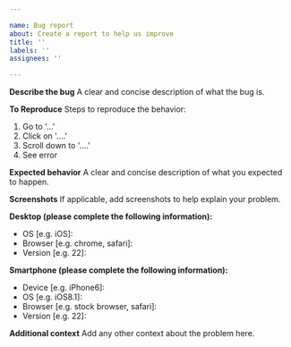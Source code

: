 ```yaml
---

name: Bug report
about: Create a report to help us improve
title: ''
labels: ''
assignees: ''

---
```


**Describe the bug**
A clear and concise description of what the bug is.

**To Reproduce**
Steps to reproduce the behavior:

1. Go to '...'
2. Click on '....'
3. Scroll down to '....'
4. See error

**Expected behavior**
A clear and concise description of what you expected to happen.

**Screenshots**
If applicable, add screenshots to help explain your problem.

**Desktop (please complete the following information):**

- OS [e.g. iOS]:
- Browser [e.g. chrome, safari]:
- Version [e.g. 22]:

**Smartphone (please complete the following information):**

- Device [e.g. iPhone6]:
- OS [e.g. iOS8.1]:
- Browser [e.g. stock browser, safari]:
- Version [e.g. 22]:

**Additional context**
Add any other context about the problem here.
